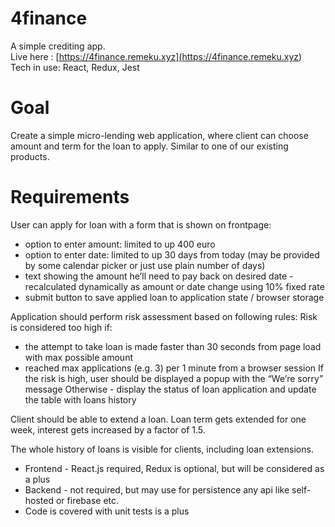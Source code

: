 # 4finance

A simple crediting app.  
Live here : [https://4finance.remeku.xyz](<https://4finance.remeku.xyz>)  
Tech in use: React, Redux, Jest  


# Goal  
Create a simple micro-lending web application, where client can choose amount and term for the loan to apply. Similar to one of our existing products.
 
# Requirements  
User can apply for loan with a form that is shown on frontpage:
- option to enter amount: limited to up 400 euro
- option to enter date: limited to up 30 days from today (may be provided by some calendar picker or just use plain number of days)
- text showing the amount he’ll need to pay back on desired date - recalculated dynamically as amount or date change using 10% fixed rate
- submit button to save applied loan to application state / browser storage

Application should perform risk assessment based on following rules:
Risk is considered too high if:
- the attempt to take loan is made faster than 30 seconds from page load with max possible amount
- reached max applications (e.g. 3) per 1 minute from a browser session
If the risk is high, user should be displayed a popup with the “We’re sorry” message
Otherwise - display the status of loan application and update the table with loans history  
 
Client should be able to extend a loan. Loan term gets extended for one week, interest gets increased by a factor of 1.5.
 
The whole history of loans is visible for clients, including loan extensions.
 
- Frontend - React.js required, Redux is optional, but will be considered as a plus
- Backend - not required, but may use for persistence any api like self-hosted or firebase etc.
- Code is covered with unit tests is a plus
